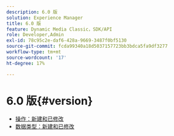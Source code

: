 ```yaml
---
description: 6.0 版
solution: Experience Manager
title: 6.0 版
feature: Dynamic Media Classic，SDK/API
role: Developer,Admin
exl-id: 78c95c2e-daf6-428a-9669-3487f0bf5130
source-git-commit: fcda99340a18d5037157723bb3bdca5fa9df3277
workflow-type: tm+mt
source-wordcount: '17'
ht-degree: 17%

---
```


# 6.0 版{#version}

* [操作：新建和已修改](r-6-operations.md)
* [数据类型：新建和已修改](r-6-types.md)
